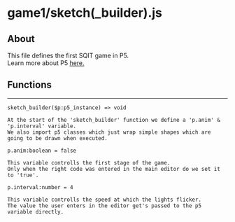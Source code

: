 # game1/sketch(_builder).js

## About

This file defines the first SQIT game in P5.  
Learn more about P5 [here.](https://p5js.org/get-started/)

## Functions
------------------------------------

`sketch_builder($p:p5_instance) => void`

```
At the start of the 'sketch_builder' function we define a 'p.anim' & 'p.interval' variable.  
We also import p5 classes which just wrap simple shapes which are going to be drawn when executed.
``` 

`p.anim:boolean = false`  
```
This variable controlls the first stage of the game. 
Only when the right code was entered in the main editor do we set it to 'true'.
```

`p.interval:number = 4`  
```
This variable controlls the speed at which the lights flicker. 
The value the user enters in the editor get's passed to the p5 variable directly.
```